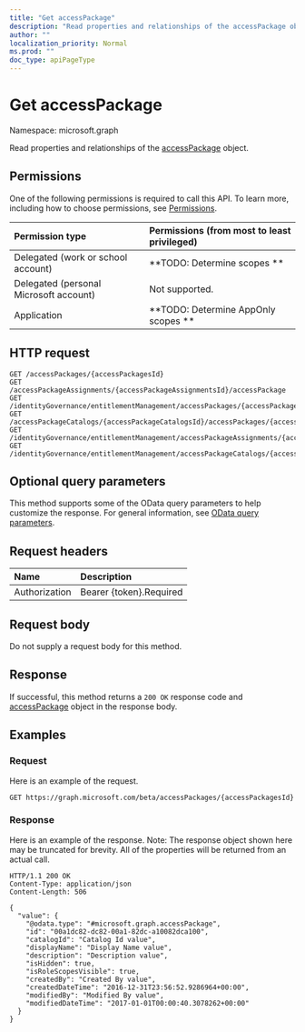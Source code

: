 ```yaml
---
title: "Get accessPackage"
description: "Read properties and relationships of the accessPackage object."
author: ""
localization_priority: Normal
ms.prod: ""
doc_type: apiPageType
---
```


# Get accessPackage

Namespace: microsoft.graph

Read properties and relationships of the [accessPackage](../resources/accesspackage.md) object.

## Permissions
One of the following permissions is required to call this API. To learn more, including how to choose permissions, see [Permissions](/concepts/permissions-reference.md).

|Permission type|Permissions (from most to least privileged)|
|:---|:---|
|Delegated (work or school account)|**TODO: Determine scopes **|
|Delegated (personal Microsoft account)|Not supported.|
|Application|**TODO: Determine AppOnly scopes **|

## HTTP request
<!-- {
  "blockType": "ignored"
}
-->
``` http
GET /accessPackages/{accessPackagesId}
GET /accessPackageAssignments/{accessPackageAssignmentsId}/accessPackage
GET /identityGovernance/entitlementManagement/accessPackages/{accessPackageId}
GET /accessPackageCatalogs/{accessPackageCatalogsId}/accessPackages/{accessPackageId}
GET /identityGovernance/entitlementManagement/accessPackageAssignments/{accessPackageAssignmentId}/accessPackage
GET /identityGovernance/entitlementManagement/accessPackageCatalogs/{accessPackageCatalogId}/accessPackages/{accessPackageId}
```

## Optional query parameters
This method supports some of the OData query parameters to help customize the response. For general information, see [OData query parameters](/graph/query-parameters).

## Request headers
|Name|Description|
|:---|:---|
|Authorization|Bearer {token}.Required|

## Request body
Do not supply a request body for this method.

## Response
If successful, this method returns a `200 OK` response code and [accessPackage](../resources/accesspackage.md) object in the response body.

## Examples

### Request
Here is an example of the request.
<!-- {
  "blockType": "request",
  "name": "get_accesspackage"
}
-->
``` http
GET https://graph.microsoft.com/beta/accessPackages/{accessPackagesId}
```

### Response
Here is an example of the response. Note: The response object shown here may be truncated for brevity. All of the properties will be returned from an actual call.
<!-- {
  "blockType": "response",
  "truncated": true,
  "@odata.type": "microsoft.graph.accessPackage"
}
-->
``` http
HTTP/1.1 200 OK
Content-Type: application/json
Content-Length: 506

{
  "value": {
    "@odata.type": "#microsoft.graph.accessPackage",
    "id": "00a1dc82-dc82-00a1-82dc-a10082dca100",
    "catalogId": "Catalog Id value",
    "displayName": "Display Name value",
    "description": "Description value",
    "isHidden": true,
    "isRoleScopesVisible": true,
    "createdBy": "Created By value",
    "createdDateTime": "2016-12-31T23:56:52.9286964+00:00",
    "modifiedBy": "Modified By value",
    "modifiedDateTime": "2017-01-01T00:00:40.3078262+00:00"
  }
}
```

